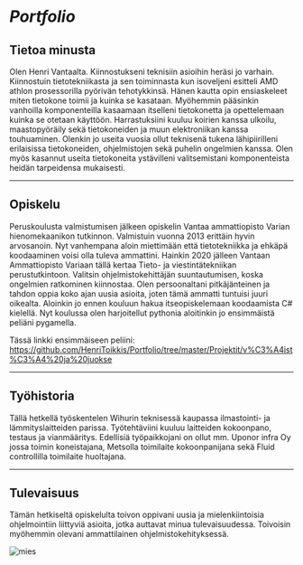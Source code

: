 # *Portfolio*

## Tietoa minusta
Olen Henri Vantaalta. Kiinnostukseni teknisiin asioihin heräsi jo varhain. Kiinnostuin tietotekniikasta ja sen toiminnasta kun isoveljeni esitteli AMD athlon prosessorilla pyörivän tehotykkinsä. Hänen kautta opin ensiaskeleet miten tietokone toimii ja kuinka se kasataan. Myöhemmin pääsinkin vanhoilla komponenteilla kasaamaan itselleni tietokonetta ja opettelemaan kuinka se otetaan käyttöön. Harrastuksiini kuuluu koirien kanssa ulkoilu, maastopyöräily sekä tietokoneiden ja muun elektroniikan kanssa touhuaminen. Olenkin jo useita vuosia ollut teknisenä tukena lähipiirilleni erilaisissa tietokoneiden, ohjelmistojen sekä puhelin ongelmien kanssa. Olen myös kasannut useita tietokoneita ystävilleni valitsemistani komponenteista heidän tarpeidensa mukaisesti. 
 ****************************


## Opiskelu

Peruskoulusta valmistumisen jälkeen opiskelin Vantaa ammattiopisto Varian hienomekaanikon tutkinnon. Valmistuin vuonna 2013 erittäin hyvin arvosanoin. Nyt vanhempana aloin miettimään että tietotekniikka ja ehkäpä koodaaminen voisi olla tuleva ammattini. Hainkin 2020 jälleen Vantaan Ammattiopisto Variaan tällä kertaa ‍Tieto- ja viestintätekniikan perustutkintoon. Valitsin ohjelmistokehittäjän suuntautumisen, koska ongelmien ratkominen kiinnostaa. Olen persoonaltani pitkäjänteinen ja tahdon oppia koko ajan uusia asioita, joten tämä ammatti tuntuisi juuri oikealta. Aloinkin jo ennen kouluun hakua itseopiskelemaan koodaamista C# kielellä. Nyt koulussa olen harjoitellut pythonia aloitinkin jo ensimmäistä peliäni pygamella.

Tässä linkki ensimmäiseen peliini:
https://github.com/HenriToikkis/Portfolio/tree/master/Projektit/v%C3%A4ist%C3%A4%20ja%20juokse
*************************************

## Työhistoria
Tällä hetkellä työskentelen Wihurin teknisessä kaupassa ilmastointi- ja lämmityslaitteiden parissa. Työtehtäviini kuuluu laitteiden kokoonpano, testaus ja vianmääritys. Edellisiä työpaikkojani on ollut mm. Uponor infra Oy jossa toimin koneistajana, Metsolla toimilaite kokoonpanijana sekä Fluid controllilla toimilaite huoltajana.
*********************************************
## Tulevaisuus
Tämän hetkiseltä opiskelulta toivon oppivani uusia ja mielenkiintoisia ohjelmointiin liittyviä asioita, jotka auttavat minua tulevaisuudessa. Toivoisin myöhemmin olevani ammattilainen ohjelmistokehityksessä.

![mies](https://user-images.githubusercontent.com/61405373/76706990-59087000-66f4-11ea-9ab6-aefd8288238b.png)


